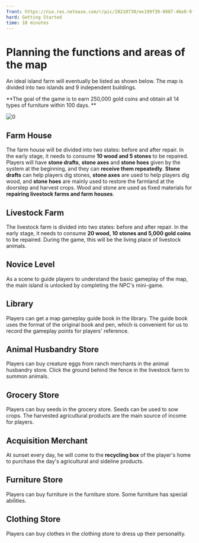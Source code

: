 ```yaml
--- 
front: https://nie.res.netease.com/r/pic/20210730/ee109f39-8987-46e0-9fe7-40ebb23060fa.png 
hard: Getting Started 
time: 10 minutes 
--- 
```

# Planning the functions and areas of the map 

An ideal island farm will eventually be listed as shown below. The map is divided into two islands and 9 independent buildings. 

**The goal of the game is to earn 250,000 gold coins and obtain all 14 types of furniture within 100 days. ** 

![0](./images/0.png) 

## Farm House 

The farm house will be divided into two states: before and after repair. In the early stage, it needs to consume **10 wood and 5 stones** to be repaired. Players will have **stone drafts**, **stone axes** and **stone hoes** given by the system at the beginning, and they can **receive them repeatedly**. **Stone drafts** can help players dig stones, **stone axes** are used to help players dig wood, and **stone hoes** are mainly used to restore the farmland at the doorstep and harvest crops. Wood and stone are used as fixed materials for **repairing livestock farms and farm houses**. 

## Livestock Farm 

The livestock farm is divided into two states: before and after repair. In the early stage, it needs to consume **20 wood, 10 stones and 5,000 gold coins** to be repaired. During the game, this will be the living place of livestock animals. 

## Novice Level 

As a scene to guide players to understand the basic gameplay of the map, the main island is unlocked by completing the NPC's mini-game. 

## Library 

Players can get a map gameplay guide book in the library. The guide book uses the format of the original book and pen, which is convenient for us to record the gameplay points for players' reference. 

## Animal Husbandry Store 

Players can buy creature eggs from ranch merchants in the animal husbandry store. Click the ground behind the fence in the livestock farm to summon animals. 

## Grocery Store 

Players can buy seeds in the grocery store. Seeds can be used to sow crops. The harvested agricultural products are the main source of income for players. 

## Acquisition Merchant 

At sunset every day, he will come to the **recycling box** of the player's home to purchase the day's agricultural and sideline products. 

## Furniture Store 

Players can buy furniture in the furniture store. Some furniture has special abilities. 

## Clothing Store 

Players can buy clothes in the clothing store to dress up their personality. 

